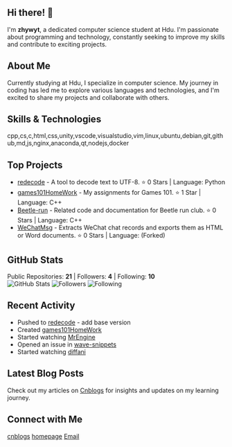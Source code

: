 <!--
## Hi there 👋

**zhywyt/zhywyt** is a ✨ _special_ ✨ repository because its `README.md` (this file) appears on your GitHub profile.

Here are some ideas to get you started:

- 🔭 I’m currently working on ...
- 🌱 I’m currently learning ...
- 👯 I’m looking to collaborate on ...
- 🤔 I’m looking for help with ...
- 💬 Ask me about ...
- 📫 How to reach me: ...
- 😄 Pronouns: ...
- ⚡ Fun fact: ...
-->
## Hi there! 👋

I'm **zhywyt**, a dedicated computer science student at Hdu. I'm passionate about programming and technology, constantly seeking to improve my skills and contribute to exciting projects.

## About Me

Currently studying at Hdu, I specialize in computer science. My journey in coding has led me to explore various languages and technologies, and I'm excited to share my projects and collaborate with others.

## Skills & Technologies

cpp,cs,c,html,css,unity,vscode,visualstudio,vim,linux,ubuntu,debian,git,github,md,js,nginx,anaconda,qt,nodejs,docker

## Top Projects

- [redecode](https://github.com/zhywyt/redecode) - A tool to decode text to UTF-8. ⭐️ 0 Stars | Language: Python
- [games101HomeWork](https://github.com/zhywyt/games101HomeWork) - My assignments for Games 101. ⭐️ 1 Star | Language: C++
- [Beetle-run](https://github.com/zhywyt/Beetle-run) - Related code and documentation for Beetle run club. ⭐️ 0 Stars | Language: C++
- [WeChatMsg](https://github.com/zhywyt/WeChatMsg) - Extracts WeChat chat records and exports them as HTML or Word documents. ⭐️ 0 Stars | Language: (Forked)

## GitHub Stats

Public Repositories: **21**  |  Followers: **4**  |  Following: **10**  
![GitHub Stats](https://img.shields.io/badge/Public%20Repos-21-blue) ![Followers](https://img.shields.io/badge/Followers-4-green) ![Following](https://img.shields.io/badge/Following-10-orange)

## Recent Activity

- Pushed to [redecode](https://github.com/zhywyt/redecode) - add base version
- Created [games101HomeWork](https://github.com/zhywyt/games101HomeWork)
- Started watching [MrEngine](https://github.com/Dylan132956/MrEngine)
- Opened an issue in [wave-snippets](https://github.com/mwood23/wave-snippets)
- Started watching [diffani](https://github.com/meowtec/diffani)

## Latest Blog Posts

Check out my articles on [Cnblogs](https://www.cnblogs.com/zhywyt/) for insights and updates on my learning journey.

## Connect with Me

[cnblogs](https://www.cnblogs.com/zhywyt/) [homepage](https://zhywyt.github.io) [Email](zhywyt@yeah.net)
